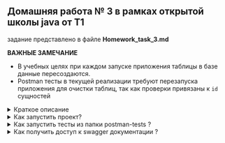 ## Домашняя работа № 3 в рамках открытой школы java от Т1

задание представлено в файле **Homework_task_3.md**

**ВАЖНЫЕ ЗАМЕЧАНИЕ**

+ В учебных целях при каждом запуске приложения таблицы в базе данные пересоздаются.
+ Postman тесты в текущей реализации требуют перезапуска приложения для очистки таблиц, так как проверки привязаны к `id` сущностей


<details>
<summary>Краткое описание</summary>

Простой `crud` сервис, логирование вызовов контроллеров и методов сервисов осуществлено с помощью АОП
</details>

<details>
<summary>Как запустить проект?</summary>

**Требования:** Наличие установленного `docker compose`

+ Скачать проект из репозитория
+ Перейти в папку с репозиторием в консоле например `cd t1_hw_3`
+ Находясь с проектом набрать команду `docker compose up`
    - При первом запуске потребуется ожидание `~90-120 сек`  загрузки зависимостей для запуска `maven`
+ Docker скачает необходимые зависимости и запустит контейнеры с проектом
+ **Важно!** В учебных целях при каждом запуске приложения таблицы в базе данныхе пересоздаются.

</details>

<details>
<summary>Как запустить тесты из папки postman-tests ?</summary>

**Требования:** Наличие установленного `Postman` или `newman`
+ Импортировать коллекцию тестов в `Postman` в виде файлов
    - `t1_hw3.postman_collection.json`
+ Запустить проект
+ Запустить коллекцию `t1_hw3.postman_collection.json` в `Postman`
+ логи будут выведены в консоль термининала в котором была применена команда `docker compose up`
+ логи буду записаны в файл в папке `logs` в файл `aop-homework.log`. Папка  `logs` будет создана в корневой папке `t1_hw_3` 
</details>

<details>
<summary>Как получить доступ к swagger документации ?</summary>

Документация доступна после запуска проекта
Необходимые описание эндпоинтов представлено в документации в [swagger](http://localhost:8085/swagger-ui/index.html)
</details>

